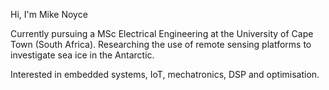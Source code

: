 Hi, I'm Mike Noyce

Currently pursuing a MSc Electrical Engineering at the University of Cape Town (South Africa).
Researching the use of remote sensing platforms to investigate sea ice in the Antarctic.

Interested in embedded systems, IoT, mechatronics, DSP and optimisation. 
